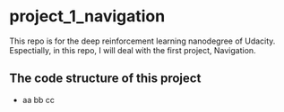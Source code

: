 # project_1_navigation
This repo is for the deep reinforcement learning nanodegree of Udacity.
Espectially, in this repo, I will deal with the first project, Navigation.


## The code structure of this project
- aa
  bb
  cc
